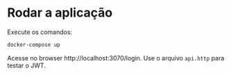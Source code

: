 # Rodar a aplicação

Execute os comandos:

```bash
docker-compose up
```

Acesse no browser http://localhost:3070/login. Use o arquivo `api.http` para testar o JWT.

